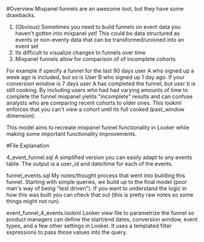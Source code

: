 #Overview
Mixpanel funnels are an awesome tool, but they have some drawbacks.
1. (Obvious) Sometimes you need to build funnels on event data you haven't gotten into mixpanel yet!  This could be data structured as events or non-eventy data that can be transformed/unioned into an event set
2. Its difficult to visualize changes to funnels over time
3. Mixpanel funnels allow for comparison of of incomplete cohorts

For example if specify a funnel for the last 90 days user A who signed up a week ago is included, but so is User B who signed up 1 day ago.  If your conversion window is 7 days user A has completed the funnel, but user b is still cooking.  By including users who had had varying amounts of time to complete the funnel mixpanel yields "incomplete" results and can confuse analysts who are comparing recent cohorts to older ones.  This lookml enforces that you can't view a cohort until its full cooked (past_window dimension). 

This model aims to recreate mixpanel funnel functionality in Looker while making some important functionality improvements.

#File Explanation

4_event_funnel.sql 
A simplified version you can easily adapt to any events table.  The output is a user_id and date/time for each of the events.

funnel_events.sql 
My notes/thought process that went into building this funnel.  Starting with simple queries, we build up to the final model (poor man's way of being "test driven").  If you want to understand the logic in how this was built you can check that out (this is pretty raw notes so some things might not run).

event_funnel_4_events.lookml 
Looker view file to parametrize the funnel so product managers can define the start/end dates, conversion window, event types, and a few other settings in Looker.  It uses a templated filter expressions to pass those values into the query.
 

